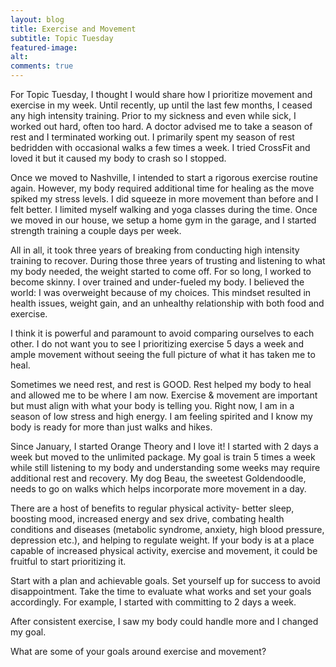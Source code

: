 ```yaml
---
layout: blog
title: Exercise and Movement
subtitle: Topic Tuesday
featured-image:
alt:
comments: true
---
```

For Topic Tuesday, I thought I would share how I prioritize movement and exercise in my week.
Until recently, up until the last few months, I ceased any high intensity training. Prior to my sickness and even while sick, I worked out hard, often too hard. A doctor advised me to take a season of rest and I terminated working out. I primarily spent my season of rest bedridden with occasional walks a few times a week. I tried CrossFit and loved it but it caused my body to crash so I stopped.

Once we moved to Nashville, I intended to start a rigorous exercise routine again. However, my body required additional time for healing as the move spiked my stress levels. I did squeeze in more movement than before and I felt better. I limited myself walking and yoga classes during the time. Once we moved in our house, we setup a home gym in the garage, and I started strength training a couple days per week.

All in all, it took three years of breaking from conducting high intensity training to recover. During those three years of trusting and listening to what my body needed, the weight started to come off. For so long, I worked to become skinny. I over trained and under-fueled my body. I believed the world: I was overweight because of my choices. This mindset resulted in health issues, weight gain, and an unhealthy relationship with both food and exercise.

I think it is powerful and paramount to avoid comparing ourselves to each other. I do not want you to see I prioritizing exercise 5 days a week and ample movement without seeing the full picture of what it has taken me to heal.

Sometimes we need rest, and rest is GOOD. Rest helped my body to heal and allowed me to be where I am now. Exercise & movement are important but must align with what your body is telling you. Right now, I am in a season of low stress and high energy. I am feeling spirited and I know my body is ready for more than just walks and hikes.

Since January, I started Orange Theory and I love it! I started with 2 days a week but moved to the unlimited package. My goal is train 5 times a week while still listening to my body and understanding some weeks may require additional rest and recovery. My dog Beau, the sweetest Goldendoodle, needs to go on walks which helps incorporate more movement in a day.

There are a host of benefits to regular physical activity- better sleep, boosting mood, increased energy and sex drive, combating health conditions and diseases (metabolic syndrome, anxiety, high blood pressure, depression etc.), and helping to regulate weight. If your body is at a place capable of increased physical activity, exercise and movement, it could be fruitful to start prioritizing it.

Start with a plan and achievable goals. Set yourself up for success to avoid disappointment. Take the time to evaluate what works and set your goals accordingly. For example, I started with committing to 2 days a week.

After consistent exercise, I saw my body could handle more and I changed my goal.

What are some of your goals around exercise and movement?
